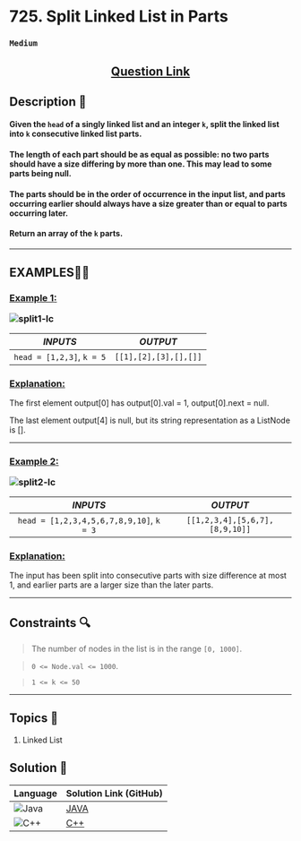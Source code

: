 # 725. Split Linked List in Parts

### `Medium`


<h2 align="center">
<a href="https://leetcode.com/problems/split-linked-list-in-parts/description/?envType=daily-question&envId=2024-09-08"><strong>Question Link</strong></a>
</h2>


## Description 📑

#### Given the `head` of a singly linked list and an integer `k`, split the linked list into `k` consecutive linked list parts.

#### The length of each part should be as equal as possible: no two parts should have a size differing by more than one. This may lead to some parts being null.

#### The parts should be in the order of occurrence in the input list, and parts occurring earlier should always have a size greater than or equal to parts occurring later.

#### Return an array of the `k` parts.

---

## **EXAMPLES**💫✨ </br>

<h3>

<ins>**Example 1**:</ins> </br>

![split1-lc](https://github.com/user-attachments/assets/ad828f21-aa43-4b38-8ca3-8361c18c7218)


| _INPUTS_ | _OUTPUT_ |
| :-----------: | :-----------: |
| `head = [1,2,3]`, `k = 5` | `[[1],[2],[3],[],[]]` |

</h3>

<h3>
<ins>Explanation:</ins>
</h3>

The first element output[0] has output[0].val = 1, output[0].next = null. <br>

The last element output[4] is null, but its string representation as a ListNode is [].

____
<h3>

<ins>**Example 2**:</ins> </br>

![split2-lc](https://github.com/user-attachments/assets/ed91f0a4-8bdb-497c-b1eb-bd2ddae3f4ef)


| _INPUTS_ | _OUTPUT_ |
| :-----------: | :-----------: |
| `head = [1,2,3,4,5,6,7,8,9,10]`, `k = 3` | `[[1,2,3,4],[5,6,7],[8,9,10]]` |

</h3>

<h3>
<ins>Explanation:</ins>
</h3>

The input has been split into consecutive parts with size difference at most 1, and earlier parts are a larger size than the later parts.


___


## Constraints 🔍

> The number of nodes in the list is in the range `[0, 1000]`.</br>

> `0 <= Node.val <= 1000`. <br>

> `1 <= k <= 50`

___

## Topics 📝

1. Linked List


## Solution 📃

|  Language   |  Solution Link (GitHub) |
| ------------- | ------------- |
|  ![Java](https://img.shields.io/badge/java-%23ED8B00.svg?style=flat&logo=openjdk&logoColor=white)  | [JAVA]() |
|  ![C++](https://img.shields.io/badge/c++-%2300599C.svg?style=plastic&logo=c%2B%2B&logoColor=white)  | [C++]()  |
